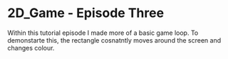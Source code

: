 # 2D_Game - Episode Three

Within this tutorial episode I made more of a basic game loop. To demonstarte this, the rectangle cosnatntly moves around the screen and changes colour. 
